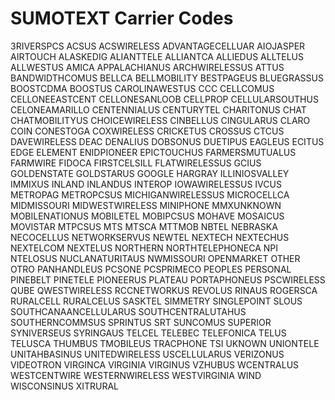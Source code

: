 SUMOTEXT Carrier Codes
========

3RIVERSPCS
ACSUS
ACSWIRELESS
ADVANTAGECELLUAR
AIOJASPER
AIRTOUCH
ALASKEDIG
ALIANTTELE
ALLIANTCA
ALLIEDUS
ALLTELUS
ALLWESTUS
AMICA
APPALACHIANUS
ARCHWIRELESSUS
ATTUS
BANDWIDTHCOMUS
BELLCA
BELLMOBILITY
BESTPAGEUS
BLUEGRASSUS
BOOSTCDMA
BOOSTUS
CAROLINAWESTUS
CCC
CELLCOMUS
CELLONEEASTCENT
CELLONESANLOOB
CELLPROP
CELLULARSOUTHUS
CELONEAMARILLO
CENTENNIALUS
CENTURYTEL
CHARITONUS
CHAT
CHATMOBILITYUS
CHOICEWIRELESS
CINBELLUS
CINGULARUS
CLARO
COIN
CONESTOGA
COXWIRELESS
CRICKETUS
CROSSUS
CTCUS
DAVEWIRELESS
DEAC
DENALIUS
DOBSONUS
DUETIPUS
EAGLEUS
ECITUS
EDGE
ELEMENT
ENIDPIONEER
EPICTOUCHUS
FARMERSMUTUALUS
FARMWIRE
FIDOCA
FIRSTCELSILL
FLATWIRELESSUS
GCIUS
GOLDENSTATE
GOLDSTARUS
GOOGLE
HARGRAY
ILLINIOSVALLEY
IMMIXUS
INLAND
INLANDUS
INTEROP
IOWAWIRELESSUS
IVCUS
METROPAG
METROPCSUS
MICHIGANWIRELESSUS
MICROCELLCA
MIDMISSOURI
MIDWESTWIRELESS
MINIPHONE
MMXUNKNOWN
MOBILENATIONUS
MOBILETEL
MOBIPCSUS
MOHAVE
MOSAICUS
MOVISTAR
MTPCSUS
MTS
MTSCA
MTTMOB
NBTEL
NEBRASKA
NECOCELLUS
NETWORKSERVUS
NEWTEL
NEXTECH
NEXTECHUS
NEXTELCOM
NEXTELUS
NORTHERN
NORTHTELEPHONECA
NPI
NTELOSUS
NUCLANATURITAUS
NWMISSOURI
OPENMARKET
OTHER
OTRO
PANHANDLEUS
PCSONE
PCSPRIMECO
PEOPLES
PERSONAL
PINEBELT
PINETELE
PIONEERUS
PLATEAU
PORTAPHONEUS
PSCWIRELESS
QUBE
QWESTWIRELESS
RCCNETWORKUS
REVOLUS
RINAUS
ROGERSCA
RURALCELL
RURALCELUS
SASKTEL
SIMMETRY
SINGLEPOINT
SLOUS
SOUTHCANAANCELLULARUS
SOUTHCENTRALUTAHUS
SOUTHERNCOMMSUS
SPRINTUS
SRT
SUNCOMUS
SUPERIOR
SYNIVERSEUS
SYRINGAUS
TELCEL
TELEBEC
TELEFONICA
TELUS
TELUSCA
THUMBUS
TMOBILEUS
TRACPHONE
TSI
UKNOWN
UNIONTELE
UNITAHBASINUS
UNITEDWIRELESS
USCELLULARUS
VERIZONUS
VIDEOTRON
VIRGINCA
VIRGINIA
VIRGINUS
VZHUBUS
WCENTRALUS
WESTCENTWIRE
WESTERNWIRELESS
WESTVIRGINIA
WIND
WISCONSINUS
XITRURAL
